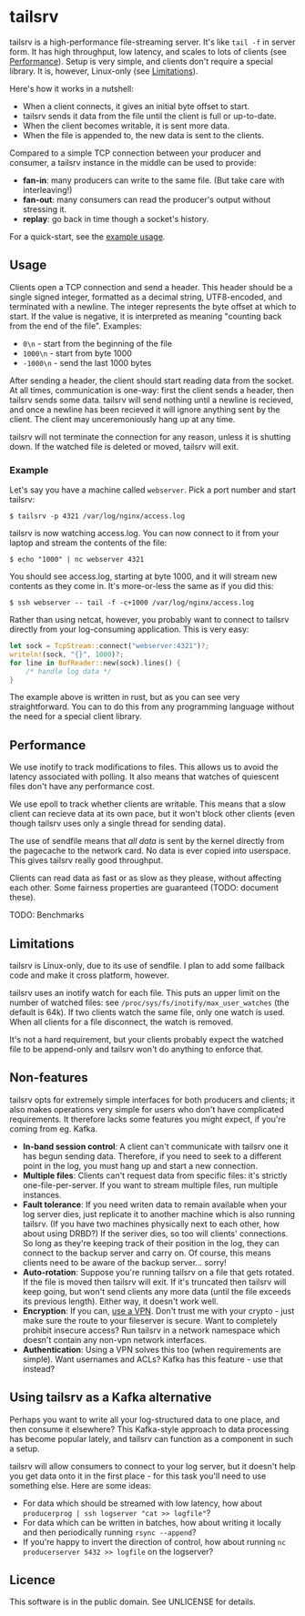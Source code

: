 # tailsrv

tailsrv is a high-performance file-streaming server.  It's like `tail -f` in
server form.  It has high throughput, low latency, and scales to lots of
clients (see [Performance](#performance)).  Setup is very simple, and clients
don't require a special library.  It is, however, Linux-only (see
[Limitations](#limitations)).

Here's how it works in a nutshell:

* When a client connects, it gives an initial byte offset to start.
* tailsrv sends it data from the file until the client is full or up-to-date.
* When the client becomes writable, it is sent more data.
* When the file is appended to, the new data is sent to the clients.

Compared to a simple TCP connection between your producer and consumer, a
tailsrv instance in the middle can be used to provide:

* **fan-in**: many producers can write to the same file.  (But take care with interleaving!)
* **fan-out**:  many consumers can read the producer's output without stressing it.
* **replay**:  go back in time though a socket's history.

For a quick-start, see the [example usage](#example).


## Usage

Clients open a TCP connection and send a header.  This header should be
a single signed integer, formatted as a decimal string, UTF8-encoded, and
terminated with a newline.  The integer represents the byte offset at which
to start.  If the value is negative, it is interpreted as meaning "counting
back from the end of the file".  Examples:

* `0\n` - start from the beginning of the file
* `1000\n` - start from byte 1000
* `-1000\n` - send the last 1000 bytes

After sending a header, the client should start reading data from the socket.
At all times, communication is one-way: first the client sends a header,
then tailsrv sends some data.  tailsrv will send nothing until a newline is
recieved, and once a newline has been recieved it will ignore anything sent
by the client.  The client may unceremoniously hang up at any time.

tailsrv will not terminate the connection for any reason, unless it is
shutting down.  If the watched file is deleted or moved, tailsrv will exit.


### Example

Let's say you have a machine called `webserver`.  Pick a port number and
start tailsrv:

```console
$ tailsrv -p 4321 /var/log/nginx/access.log
```

tailsrv is now watching access.log.  You can now connect to it from your
laptop and stream the contents of the file:

```console
$ echo "1000" | nc webserver 4321
```

You should see access.log, starting at byte 1000, and it will stream new
contents as they come in.  It's more-or-less the same as if you did this:

```console
$ ssh webserver -- tail -f -c+1000 /var/log/nginx/access.log
```

Rather than using netcat, however, you probably want to connect to tailsrv
directly from your log-consuming application. This is very easy:

```rust
let sock = TcpStream::connect("webserver:4321")?;
writeln!(sock, "{}", 1000)?;
for line in BufReader::new(sock).lines() {
    /* handle log data */
}
```

The example above is written in rust, but as you can see very straightforward.
You can to do this from any programming language without the need for a
special client library.


## Performance

We use inotify to track modifications to files.  This allows us to avoid the
latency associated with polling.  It also means that watches of quiescent files
don't have any performance cost.

We use epoll to track whether clients are writable.  This means that a slow
client can recieve data at its own pace, but it won't block other clients (even
though tailsrv uses only a single thread for sending data).

The use of sendfile means that *all data* is sent by the kernel directly from
the pagecache to the network card.  No data is ever copied into userspace.
This gives tailsrv really good throughput.

Clients can read data as fast or as slow as they please, without affecting each
other.  Some fairness properties are guaranteed (TODO: document these).

TODO: Benchmarks


## Limitations

tailsrv is Linux-only, due to its use of sendfile.  I plan to add some
fallback code and make it cross platform, however.

tailsrv uses an inotify watch for each file.  This puts an upper limit on
the number of watched files: see `/proc/sys/fs/inotify/max_user_watches`
(the default is 64k).  If two clients watch the same file, only one watch
is used.  When all clients for a file disconnect, the watch is removed.

It's not a hard requirement, but your clients probably expect the watched
file to be append-only and tailsrv won't do anything to enforce that.


## Non-features

tailsrv opts for extremely simple interfaces for both producers and clients; it
also makes operations very simple for users who don't have complicated
requirements.  It therefore lacks some features you might expect, if you're
coming from eg. Kafka.

* **In-band session control**:  A client can't communicate with tailsrv one it
  has begun sending data.  Therefore, if you need to seek to a different point
  in the log, you must hang up and start a new connection.
* **Multiple files**: Clients can't request data from specific files: it's
  strictly one-file-per-server.  If you want to stream multiple files,
  run multiple instances.
* **Fault tolerance**:  If you need writen data to remain available when your
  log server dies, just replicate it to another machine which is also running
  tailsrv.  (If you have two machines physically next to each other, how about
  using DRBD?)  If the seriver dies, so too will clients' connections.  So long
  as they're keeping track of their position in the log, they can connect to
  the backup server and carry on.  Of course, this means clients need to be
  aware of the backup server... sorry!
* **Auto-rotation**: Suppose you're running tailsrv on a file that gets
  rotated.  If the file is moved then tailsrv will exit.  If it's truncated
  then tailsrv will keep going, but won't send clients any more data (until
  the file exceeds its previous length).  Either way, it doesn't work well.
* **Encryption**:  If you can, [use a VPN][wireguard].  Don't trust me with
  your crypto - just make sure the route to your fileserver is secure.  Want to
  completely prohibit insecure access?  Run tailsrv in a network namespace
  which doesn't contain any non-vpn network interfaces.
* **Authentication**: Using a VPN solves this too (when requirements
  are simple).  Want usernames and ACLs?  Kafka has this feature - use
  that instead?

[wireguard]: https://www.wireguard.com


## Using tailsrv as a Kafka alternative

Perhaps you want to write all your log-structured data to one place, and then
consume it elsewhere?  This Kafka-style approach to data processing has become
popular lately, and tailsrv can function as a component in such a setup.

tailsrv will allow consumers to connect to your log server, but it doesn't help
you get data onto it in the first place - for this task you'll need to use
something else.  Here are some ideas:

* For data which should be streamed with low latency, how about
  `producerprog | ssh logserver "cat >> logfile"`?
* For data which can be written in batches, how about writing it locally and
  then periodically running `rsync --append`?
* If you're happy to invert the direction of control, how about running
  `nc producerserver 5432 >> logfile` on the logserver?


## Licence

This software is in the public domain.  See UNLICENSE for details.
